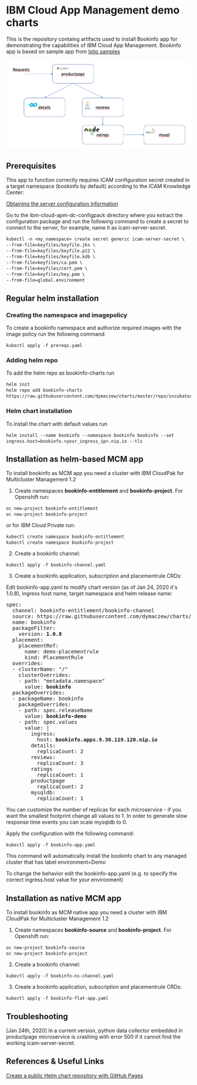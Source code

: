 # IBM Cloud App Management demo charts

This is the repository containg artifacts used to install Bookinfo app for demonstrating the capabilities of IBM Cloud App Management.
Bookinfo app is based on sample app from [Istio samples](https://github.com/istio/istio/tree/master/samples/bookinfo)

![](images/2020-01-24-17-36-47.png)

## Prerequisites

This app to function correctly requires ICAM configuration secret created in a target namespace (bookinfo by default) according to the ICAM Knowledge Center: 

[Obtaining the server configuration information](https://www.ibm.com/support/knowledgecenter/en/SS8G7U_19.4.0/com.ibm.app.mgmt.doc/content/dc_config_server_info.html?cp=SSFC4F_1.2.0)

Go to the ibm-cloud-apm-dc-configpack directory where you extract the configuration package and run the following command to create a secret to connect to the server, for example, name it as icam-server-secret.
```
kubectl -n <my_namespace> create secret generic icam-server-secret \
--from-file=keyfiles/keyfile.jks \
--from-file=keyfiles/keyfile.p12 \
--from-file=keyfiles/keyfile.kdb \
--from-file=keyfiles/ca.pem \
--from-file=keyfiles/cert.pem \
--from-file=keyfiles/key.pem \
--from-file=global.environment
```

## Regular helm installation

### Creating the namespace and imagepolicy
To create a bookinfo namespace and authorize required images with the image policy run the following command:
```
kubectl apply -f prereqs.yaml
```

### Adding helm repo
To add the helm repo as bookinfo-charts run
```
helm init
helm repo add bookinfo-charts https://raw.githubusercontent.com/dymaczew/charts/master/repo/incubator/
```
### Helm chart installation
To install the chart with default values run
```
helm install --name bookinfo --namespace bookinfo bookinfo --set ingress.host=bookinfo.<your_ingress_ip>.nip.io --tls
```
## Installation as helm-based MCM app

To install bookinfo as MCM app you need a cluster with IBM CloudPak for Multicluster Management 1.2

1. Create namespaces **bookinfo-entitlement** and **bookinfo-project**. For Openshift run:
```
oc new-project bookinfo-entitlement
oc new-project bookinfo-project
```
or for IBM Cloud Private run:
```
kubectl create namespace bookinfo-entitlement
kubectl create namespace bookinfo-project
```
2. Create a bookinfo channel:
```
kubectl apply -f bookinfo-channel.yaml
```
3. Create a bookinfo application, subscription and placementrule CRDs:

Edit bookinfo-app.yaml to modify chart version (as of Jan 24, 2020 it's 1.0.8), ingress host name, target namespace and helm release name:

<pre>
spec:
  channel: bookinfo-entitlement/bookinfo-channel
  source: https://raw.githubusercontent.com/dymaczew/charts/master/repo/incubator/ 
  name: bookinfo
  packageFilter:
    version: <b>1.0.8</b>
  placement:
    placementRef:
      name: demo-placementrule
      kind: PlacementRule
  overrides:
  - clusterName: "/"
    clusterOverrides:
    - path: "metadata.namespace"
      value: <b>bookinfo</b>
  packageOverrides:
  - packageName: bookinfo
    packageOverrides:
    - path: spec.releaseName
      value: <b>bookinfo-demo</b>
    - path: spec.values
      value: |
        ingress:
          host: <b>bookinfo.apps.9.30.119.120.nip.io</b>
        details:
          replicaCount: 2
        reviews:
          replicaCount: 3
        ratings
          replicaCount: 1
        productpage
          replicaCount: 2
        mysqldb:
          replicaCount: 1
</pre>

You can customize the number of replicas for each microservice - if you want the smallest footprint change all values to 1. In order to generate slow response time events you can scale mysqldb to 0. 

Apply the configuration with the following command:
```
kubectl apply -f bookinfo-app.yaml
```
This command will automatically install the bookinfo chart to any managed cluster that has label environment=Demo

To change the behavior edit the bookinfo-app.yaml (e.g. to specify the correct ingress.host value for your environment)

## Installation as native MCM app

To install bookinfo as MCM native app you need a cluster with IBM CloudPak for Multicluster Management 1.2

1. Create namespaces **bookinfo-source** and **bookinfo-project**. For Openshift run:
```
oc new-project bookinfo-source
oc new-project bookinfo-project
```

2. Create a bookinfo channel:
```
kubectl apply -f bookinfo-ns-channel.yaml
```
3. Create a bookinfo application, subscription and placementrule CRDs:
```
kubectl apply -f bookinfo-flat-app.yaml
```

## Troubleshooting

[Jan 24th, 2020] In a current version, python data collector embedded in productpage microservice is crashing with error 500 if it cannot find the working icam-server-secret. 


## References & Useful Links

[Create a public Helm chart repository with GitHub Pages](https://medium.com/@mattiaperi/create-a-public-helm-chart-repository-with-github-pages-49b180dbb417)

